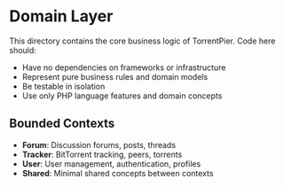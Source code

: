 # Domain Layer

This directory contains the core business logic of TorrentPier. Code here should:
- Have no dependencies on frameworks or infrastructure
- Represent pure business rules and domain models
- Be testable in isolation
- Use only PHP language features and domain concepts

## Bounded Contexts
- **Forum**: Discussion forums, posts, threads
- **Tracker**: BitTorrent tracking, peers, torrents
- **User**: User management, authentication, profiles
- **Shared**: Minimal shared concepts between contexts
